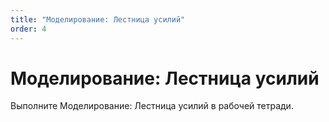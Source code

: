 ```yaml
---
title: "Моделирование: Лестница усилий"
order: 4
---
```


# Моделирование: Лестница усилий

Выполните Моделирование: Лестница усилий в рабочей тетради.